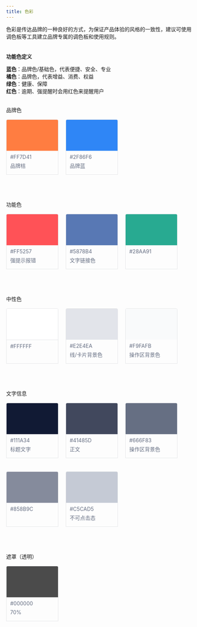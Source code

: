 ```yaml
---
title: 色彩
---
```


<style>
.color-list{float:left;width:100%;margin-bottom:50px;}
.color-list.inline{float:left;width:auto;margin-bottom:50px;}
.color-title{float:left;width:100%;font-size:14px;color;#111A34;}
.color-item{float:left;height:148px;margin-top:16px;margin-right:20px;margin-bottom:20px;border:solid 1px #E4E5E7;border-radius:4px 4px 0 0;overflow:hidden;}
.color-item.no-gap{margin-right:0;}
/* .color-item-box{border-radius:2px;} */
.color-item-box.large{width:140px;height:84px;}
.color-item-box.small{width:60px;height:60px;margin-bottom:10px;font-size:12px;font-weight:100;color:#fff;text-align:center;line-height:60px;}
.color-item-text{margin:10px 0 0 !important;padding:0 10px !important;font-size:14px !important;color:#666F83;line-height:1 !important;}
.color-item-text span{color:#ccc;}
</style>

色彩是传达品牌的一种良好的方式，为保证产品体验的风格的一致性，建议可使用调色板等工具建立品牌专属的调色板和使用规则。    
<br/>
<br/>
**功能色定义**      

**蓝色**：品牌色/基础色，代表便捷、安全、专业   
**橘色**：品牌色，代表增益、消费、权益    
**绿色**：健康、保障    
**红色**：逾期、强提醒时会用红色来提醒用户    
<br/>

<div class="color-list inline">
  <div class="color-title">品牌色</div>
  <div class="color-item">
    <div class="color-item-box large" style="background:#FF7D41"></div>
    <p class="color-item-text">#FF7D41</p>
    <p class="color-item-text">品牌桔</p>
  </div>
  <div class="color-item">
    <div class="color-item-box large" style="background:#2F86F6"></div>
    <p class="color-item-text">#2F86F6</p>
    <p class="color-item-text">品牌蓝</p>
  </div>
</div>
<div class="color-list inline">
  <div class="color-title">功能色</div>
  <div class="color-item">
    <div class="color-item-box large" style="background:#FF5257"></div>
    <p class="color-item-text">#FF5257</p>
    <p class="color-item-text">强提示报错</p>
  </div>
  <div class="color-item">
    <div class="color-item-box large" style="background:#5878B4"></div>
    <p class="color-item-text">#5878B4</p>
    <p class="color-item-text">文字链接色</p>
  </div>
  <div class="color-item">
    <div class="color-item-box large" style="background:#28AA91"></div>
    <p class="color-item-text">#28AA91</p>
  </div>
</div>

<div class="color-list">
  <div class="color-title">中性色</div>
  <div class="color-item">
    <div class="color-item-box large" style="background:#FFFFFF;border-bottom:solid 1px #E4E5E7"></div>
    <p class="color-item-text">#FFFFFF</p>
  </div>
  <div class="color-item">
    <div class="color-item-box large" style="background:#E2E4EA"></div>
    <p class="color-item-text">#E2E4EA</p>
    <p class="color-item-text">线/卡片背景色</p>
  </div>
  <div class="color-item">
    <div class="color-item-box large" style="background:#F9FAFB"></div>
    <p class="color-item-text">#F9FAFB</p>
    <p class="color-item-text">操作区背景色</p>
  </div>
</div>

<div class="color-list">
  <div class="color-title">文字信息</div>
  <div class="color-item">
    <div class="color-item-box large" style="background:#111A34"></div>
    <p class="color-item-text">#111A34</p>
    <p class="color-item-text">标题文字</p>
  </div>
  <div class="color-item">
    <div class="color-item-box large" style="background:#41485D"></div>
    <p class="color-item-text">#41485D</p>
    <p class="color-item-text">正文</p>
  </div>
  <div class="color-item">
    <div class="color-item-box large" style="background:#666F83"></div>
    <p class="color-item-text">#666F83</p>
    <p class="color-item-text">操作区背景色</p>
  </div>
  <div class="color-item">
    <div class="color-item-box large" style="background:#858B9C"></div>
    <p class="color-item-text">#858B9C</p>
  </div>
  <div class="color-item">
    <div class="color-item-box large" style="background:#C5CAD5"></div>
    <p class="color-item-text">#C5CAD5</p>
    <p class="color-item-text">不可点击态</p>
  </div>
</div>

<div class="color-list">
  <div class="color-title">遮罩（透明）</div>
  <div class="color-item">
    <div class="color-item-box large" style="background:rgba(0, 0, 0, .7)"></div>
    <p class="color-item-text">#000000</p>
    <p class="color-item-text">70%</p>
  </div>
</div>